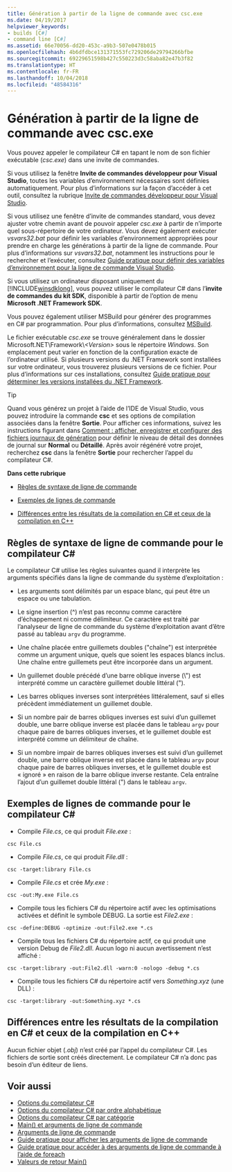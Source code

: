 ```yaml
---
title: Génération à partir de la ligne de commande avec csc.exe
ms.date: 04/19/2017
helpviewer_keywords:
- builds [C#]
- command line [C#]
ms.assetid: 66e70056-dd20-453c-a9b3-507e0478b015
ms.openlocfilehash: 4b6dfdbce131371553fc729206de29794266bfbe
ms.sourcegitcommit: 69229651598b427c550223d3c58aba82e47b3f82
ms.translationtype: HT
ms.contentlocale: fr-FR
ms.lasthandoff: 10/04/2018
ms.locfileid: "48584316"
---
```

# <a name="command-line-build-with-cscexe"></a>Génération à partir de la ligne de commande avec csc.exe
Vous pouvez appeler le compilateur C# en tapant le nom de son fichier exécutable (*csc.exe*) dans une invite de commandes.

Si vous utilisez la fenêtre **Invite de commandes développeur pour Visual Studio**, toutes les variables d’environnement nécessaires sont définies automatiquement. Pour plus d’informations sur la façon d’accéder à cet outil, consultez la rubrique [Invite de commandes développeur pour Visual Studio](../../../framework/tools/developer-command-prompt-for-vs.md). 

Si vous utilisez une fenêtre d’invite de commandes standard, vous devez ajuster votre chemin avant de pouvoir appeler *csc.exe* à partir de n’importe quel sous-répertoire de votre ordinateur. Vous devez également exécuter *vsvars32.bat* pour définir les variables d’environnement appropriées pour prendre en charge les générations à partir de la ligne de commande. Pour plus d’informations sur *vsvars32.bat*, notamment les instructions pour le rechercher et l’exécuter, consultez [Guide pratique pour définir des variables d’environnement pour la ligne de commande Visual Studio](../../../csharp/language-reference/compiler-options/how-to-set-environment-variables-for-the-visual-studio-command-line.md).

Si vous utilisez un ordinateur disposant uniquement du [!INCLUDE[winsdklong](~/includes/winsdklong-md.md)], vous pouvez utiliser le compilateur C# dans l’**invite de commandes du kit SDK**, disponible à partir de l’option de menu **Microsoft .NET Framework SDK**.

Vous pouvez également utiliser MSBuild pour générer des programmes en C# par programmation. Pour plus d’informations, consultez [MSBuild](/visualstudio/msbuild/msbuild).

Le fichier exécutable *csc.exe* se trouve généralement dans le dossier Microsoft.NET\Framework\\*\<Version>* sous le répertoire *Windows*. Son emplacement peut varier en fonction de la configuration exacte de l’ordinateur utilisé. Si plusieurs versions du .NET Framework sont installées sur votre ordinateur, vous trouverez plusieurs versions de ce fichier. Pour plus d’informations sur ces installations, consultez [Guide pratique pour déterminer les versions installées du .NET Framework](../../../framework/migration-guide/how-to-determine-which-versions-are-installed.md).

> [!TIP]
>  Quand vous générez un projet à l’aide de l’IDE de Visual Studio, vous pouvez introduire la commande **csc** et ses options de compilation associées dans la fenêtre **Sortie**. Pour afficher ces informations, suivez les instructions figurant dans [Comment : afficher, enregistrer et configurer des fichiers journaux de génération](/visualstudio/ide/how-to-view-save-and-configure-build-log-files#to-change-the-amount-of-information-included-in-the-build-log) pour définir le niveau de détail des données de journal sur **Normal** ou **Détaillé**. Après avoir régénéré votre projet, recherchez **csc** dans la fenêtre **Sortie** pour rechercher l’appel du compilateur C#.

 **Dans cette rubrique**

- [Règles de syntaxe de ligne de commande](#-rules-for-command-line-syntax-for-the-c-compiler)

- [Exemples de lignes de commande](#sample-command-lines-for-the-c-compiler)

- [Différences entre les résultats de la compilation en C# et ceux de la compilation en C++](#differences-between-c-compiler-and-c-compiler-output)

## <a name="rules-for-command-line-syntax-for-the-c-compiler"></a>Règles de syntaxe de ligne de commande pour le compilateur C#

Le compilateur C# utilise les règles suivantes quand il interprète les arguments spécifiés dans la ligne de commande du système d’exploitation :

- Les arguments sont délimités par un espace blanc, qui peut être un espace ou une tabulation.

- Le signe insertion (^) n’est pas reconnu comme caractère d’échappement ni comme délimiteur. Ce caractère est traité par l’analyseur de ligne de commande du système d’exploitation avant d’être passé au tableau `argv` du programme.

- Une chaîne placée entre guillemets doubles ("chaîne") est interprétée comme un argument unique, quels que soient les espaces blancs inclus. Une chaîne entre guillemets peut être incorporée dans un argument.

- Un guillemet double précédé d’une barre oblique inverse (\\") est interprété comme un caractère guillemet double littéral (").

- Les barres obliques inverses sont interprétées littéralement, sauf si elles précèdent immédiatement un guillemet double.

- Si un nombre pair de barres obliques inverses est suivi d’un guillemet double, une barre oblique inverse est placée dans le tableau `argv` pour chaque paire de barres obliques inverses, et le guillemet double est interprété comme un délimiteur de chaîne.

- Si un nombre impair de barres obliques inverses est suivi d’un guillemet double, une barre oblique inverse est placée dans le tableau `argv` pour chaque paire de barres obliques inverses, et le guillemet double est « ignoré » en raison de la barre oblique inverse restante. Cela entraîne l’ajout d’un guillemet double littéral (") dans le tableau `argv`.

## <a name="sample-command-lines-for-the-c-compiler"></a>Exemples de lignes de commande pour le compilateur C#

- Compile *File.cs*, ce qui produit *File.exe* :

```console
csc File.cs 
```

- Compile *File.cs*, ce qui produit *File.dll* :

```console
csc -target:library File.cs
```

- Compile *File.cs* et crée *My.exe* :

```console
csc -out:My.exe File.cs
```

- Compile tous les fichiers C# du répertoire actif avec les optimisations activées et définit le symbole DEBUG. La sortie est *File2.exe* :

```console
csc -define:DEBUG -optimize -out:File2.exe *.cs
```

- Compile tous les fichiers C# du répertoire actif, ce qui produit une version Debug de *File2.dll*. Aucun logo ni aucun avertissement n’est affiché :

```console
csc -target:library -out:File2.dll -warn:0 -nologo -debug *.cs
```

- Compile tous les fichiers C# du répertoire actif vers *Something.xyz* (une DLL) :

```console
csc -target:library -out:Something.xyz *.cs
```

## <a name="differences-between-c-compiler-and-c-compiler-output"></a>Différences entre les résultats de la compilation en C# et ceux de la compilation en C++
Aucun fichier objet (*.obj*) n’est créé par l’appel du compilateur C#. Les fichiers de sortie sont créés directement. Le compilateur C# n’a donc pas besoin d’un éditeur de liens.

## <a name="see-also"></a>Voir aussi

- [Options du compilateur C#](../../../csharp/language-reference/compiler-options/index.md)  
- [Options du compilateur C# par ordre alphabétique](../../../csharp/language-reference/compiler-options/listed-alphabetically.md)  
- [Options du compilateur C# par catégorie](../../../csharp/language-reference/compiler-options/listed-by-category.md)  
- [Main() et arguments de ligne de commande](../../../csharp/programming-guide/main-and-command-args/index.md)  
- [Arguments de ligne de commande](../../../csharp/programming-guide/main-and-command-args/command-line-arguments.md)  
- [Guide pratique pour afficher les arguments de ligne de commande](../../../csharp/programming-guide/main-and-command-args/how-to-display-command-line-arguments.md)  
- [Guide pratique pour accéder à des arguments de ligne de commande à l’aide de foreach](../../../csharp/programming-guide/main-and-command-args/how-to-access-command-line-arguments-using-foreach.md)  
- [Valeurs de retour Main()](../../../csharp/programming-guide/main-and-command-args/main-return-values.md)

